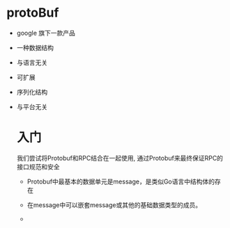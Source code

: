 <!--
 * @Author: your name
 * @Date: 2021-07-02 16:26:30
 * @LastEditTime: 2021-07-05 14:54:47
 * @LastEditors: Please set LastEditors
 * @Description: https://tutorialedge.net/golang/go-protocol-buffer-tutorial/
 * @FilePath: /go_notes/docs/Go Protocol Buffer.md
-->
# protoBuf

- google 旗下一款产品
- 一种数据结构
- 与语言无关
- 可扩展
- 序列化结构
- 与平台无关
  

  # 入门
  我们尝试将Protobuf和RPC结合在一起使用, 通过Protobuf来最终保证RPC的接口规范和安全

  - Protobuf中最基本的数据单元是message，是类似Go语言中结构体的存在
  - 在message中可以嵌套message或其他的基础数据类型的成员。



  - 

  